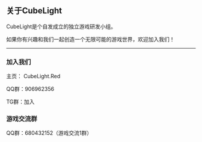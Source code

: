 ## 关于CubeLight

CubeLight是个自发成立的独立游戏研发小组。

如果你有兴趣和我们一起创造一个无限可能的游戏世界，欢迎加入我们！

---

### 加入我们

主页： CubeLight.Red

QQ群：906962356

TG群：加入

### 游戏交流群

QQ群：680432152（游戏交流1群）

<!--

**Here are some ideas to get you started:**

🙋‍♀️ A short introduction - what is your organization all about?
🌈 Contribution guidelines - how can the community get involved?
👩‍💻 Useful resources - where can the community find your docs? Is there anything else the community should know?
🍿 Fun facts - what does your team eat for breakfast?
🧙 Remember, you can do mighty things with the power of [Markdown](https://guides.github.com/features/mastering-markdown/)
-->
